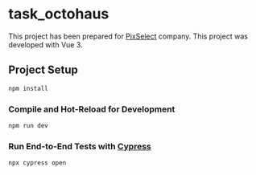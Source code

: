 # task_octohaus

This project has been prepared for [PixSelect](https://www.pixselect.com.tr/) company.
This project was developed with Vue 3.

## Project Setup

```sh
npm install
```

### Compile and Hot-Reload for Development

```sh
npm run dev
```

### Run End-to-End Tests with [Cypress](https://www.cypress.io/)

```sh
npx cypress open
```
